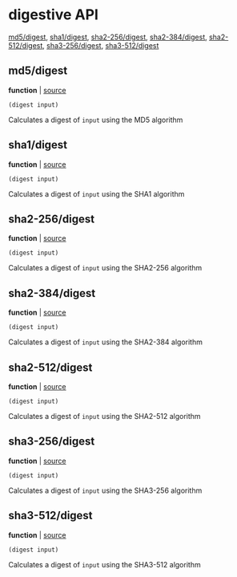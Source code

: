 # digestive API


[md5/digest](#md5digest), [sha1/digest](#sha1digest), [sha2-256/digest](#sha2-256digest), [sha2-384/digest](#sha2-384digest), [sha2-512/digest](#sha2-512digest), [sha3-256/digest](#sha3-256digest), [sha3-512/digest](#sha3-512digest)

## md5/digest

**function**  | [source][1]

```janet
(digest input)
```

Calculates a digest of `input` using the MD5 algorithm

[1]: lib/md5.janet#L46

## sha1/digest

**function**  | [source][2]

```janet
(digest input)
```

Calculates a digest of `input` using the SHA1 algorithm

[2]: lib/sha1.janet#L28

## sha2-256/digest

**function**  | [source][3]

```janet
(digest input)
```

Calculates a digest of `input` using the SHA2-256 algorithm

[3]: lib/sha2-256.janet#L61

## sha2-384/digest

**function**  | [source][4]

```janet
(digest input)
```

Calculates a digest of `input` using the SHA2-384 algorithm

[4]: lib/sha2-384.janet#L84

## sha2-512/digest

**function**  | [source][5]

```janet
(digest input)
```

Calculates a digest of `input` using the SHA2-512 algorithm

[5]: lib/sha2-512.janet#L84

## sha3-256/digest

**function**  | [source][6]

```janet
(digest input)
```

Calculates a digest of `input` using the SHA3-256 algorithm

[6]: lib/sha3-256.janet#L146

## sha3-512/digest

**function**  | [source][7]

```janet
(digest input)
```

Calculates a digest of `input` using the SHA3-512 algorithm

[7]: lib/sha3-512.janet#L146


